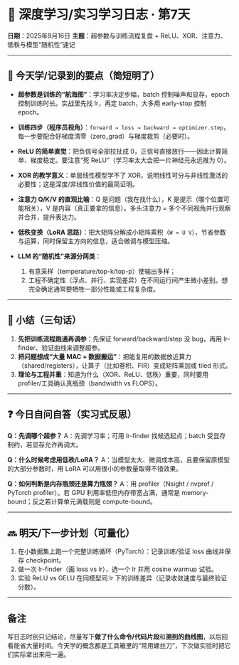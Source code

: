 # 📝 深度学习/实习学习日志 · 第7天

**日期**：2025年9月16日
**主题**：超参数与训练流程复盘 + ReLU、XOR、注意力、低秩与模型“随机性”速记

---

## 📌 今天学/记录到的要点（简短明了）

* **超参数是训练的“航海图”**：学习率决定步幅，batch 控制噪声和显存，epoch 控制训练时长。实战里先找 lr，再定 batch，大多用 early-stop 控制 epoch。
* **训练四步（程序员视角）**：`forward → loss → backward → optimizer.step`，每一步要配合好梯度清零（zero\_grad）与梯度裁剪（必要时）。
* **ReLU 的简单直觉**：把负信号全部拉扯成 0，正信号直接放行——因此计算简单、梯度稳定。要注意“死 ReLU”（学习率太大会把一片神经元永远推为 0）。
* **XOR 的教学意义**：单层线性模型学不了 XOR，说明线性可分与非线性激活的必要性；这是深度/非线性价值的最简证明。
* **注意力 Q/K/V 的直观比喻**：Q 是问题（我在找什么），K 是提示（哪个位置可能相关），V 是内容（真正要拿的信息）。多头注意力 = 多个不同视角并行观察并合并，提升表达力。
* **低秩变换（LoRA 思路）**：把大矩阵分解成小矩阵乘积（`W ≈ U V`），节省参数与运算，同时保留主方向的信息，适合微调与模型压缩。
* **LLM 的“随机性”来源分两类**：

  1. 有意采样（temperature/top-k/top-p）使输出多样；
  2. 工程不确定性（浮点、并行、实现差异）在不同运行间产生微小差别。想完全确定通常要牺牲一部分性能或工程复杂度。

---

## 🧠 小结（三句话）

1. **先把训练流程跑通再调参**：先保证 forward/backward/step 没 bug，再用 lr-finder、验证曲线来调整超参。
2. **把问题想成“大量 MAC + 数据搬运”**：把能复用的数据放近算力（shared/registers），让算子（比如卷积、FIR）变成矩阵乘加或 tiled 形式。
3. **理论与工程并重**：知道为什么（XOR、ReLU、低秩）重要，同时要用 profiler/工具确认真瓶颈（bandwidth vs FLOPS）。

---

## ❓ 今日自问自答（实习式反思）

**Q：先调哪个超参？**
A：先调学习率；可用 lr-finder 找候选起点；batch 受显存制约，若显存允许再调大。

**Q：什么时候考虑用低秩/LoRA？**
A：当模型太大、微调成本高，且要保留原模型的大部分参数时，用 LoRA 可以用很小的参数量取得不错效果。

**Q：如何判断是内存瓶颈还是算力瓶颈？**
A：用 profiler（Nsight / nvprof / PyTorch profiler）。若 GPU 利用率低但内存带宽占满，通常是 memory-bound；反之若计算单元满载则是 compute-bound。

---

## 🔜 明天/下一步计划（可量化）

1. 在小数据集上跑一个完整训练循环（PyTorch）：记录训练/验证 loss 曲线并保存 checkpoint。
2. 做一次 lr-finder（画 loss vs lr），选一个 lr 并用 cosine warmup 试验。
3. 实验 ReLU vs GELU 在同模型同 lr 下的训练差异（记录收敛速度与最终验证分数）。

---

## 备注

写日志时别只记结论，尽量写下**做了什么命令/代码片段**和**测到的曲线图**，以后回看能省大量时间。今天学的概念都是工具箱里的“常用螺丝刀”，下次做实验时把它们实际拿出来用一遍。
